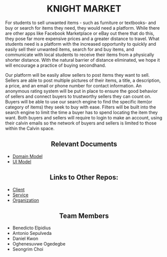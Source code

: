 <h1 align="center"> KNIGHT MARKET </h1>

For students to sell unwanted items - such as furniture or textbooks- and buy or search for items they need, they would need a platform. While there are other apps like Facebook Marketplace or eBay out there that do this, they pose far more expensive prices and a greater distance to travel. What students need is a platform with the increased opportunity to quickly and easily sell their unwanted items, search for and buy items, and communicate with local students to receive their items from a physically shorter distance. With the natural barrier of distance eliminated, we hope it will encourage a practice of buying secondhand.

Our platform will be easily allow sellers to post items they want to sell. Sellers are able to post multiple pictures of their items, a title, a description, a price, and an email or phone number for contact information. An anonymous rating system will be put in place to ensure the good behavior of sellers and connect buyers to trustworthy sellers they can count on. Buyers will be able to use our search engine to find the specific item(or category of items) they seek to buy with ease. Filters will be built into the search engine to limit the time a buyer has to spend locating the item they want. Both buyers and sellers will require to login to make an account, using their calvin emails so the network of buyers and sellers is limited to those within the Calvin space.

<h2 align="center">Relevant Documents</h2>
<ul>
<li>
<a href="https://github.com/Cs262-BASSH/Project/blob/main/knightMarket_domainModel.png">Domain Model</a>
</li>
<li>
<a href="https://github.com/Cs262-BASSH/Project/blob/main/UI%20Model.jpg">UI Model</a>
</li>
</ul>

<h2 align="center">Links to Other Repos:</h2>
<ul>
<li>
<a href="https://github.com/Cs262-BASSH/Client">Client</a>
</li>
<li>
<a href="https://github.com/Cs262-BASSH/Service">Service</a>
</li>
<li>
<a href="https://github.com/Cs262-BASSH">Organization</a>
</li>
</ul>

<h2 align="center"> Team Members </h2>
<ul>
 <li>Benedicto Elpidius</li>
 <li>Antonio Sepulveda</li>
 <li>Daniel Kwon</li>
 <li>Oghenesuvwe Ogedegbe</li>
 <li>Seongrim Choi</li>
</ul>